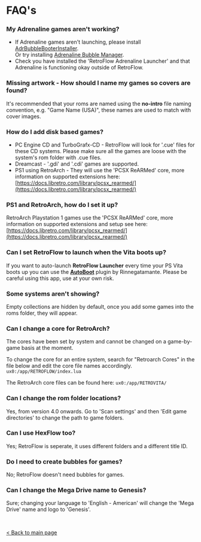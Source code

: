 # FAQ's

### My Adrenaline games aren't working?
 * If Adrenaline games aren't launching, please install [AdrBubbleBooterInstaller](https://vitadb.rinnegatamante.it/#/info/307). <br>
Or try installing [Adrenaline Bubble Manager](https://github.com/ONElua/AdrenalineBubbleManager/releases).
 * Check you have installed the 'RetroFlow Adrenaline Launcher' and that Adrenaline is functioning okay outside of RetroFlow.
<!-- * Also check you have selected the right partition for your Adrenaline games (under 'Scan settings, Adrenaline games' in RetroFlow), this should match the 'Memory Stick Location' within Adrenaline's settings menu.-->

### Missing artwork - How should I name my games so covers are found?
It's recommended that your roms are named using the **no-intro** file naming convention, e.g. "Game Name (USA)", these names are used to match with cover images.

### How do I add disk based games?
 * PC Engine CD and TurboGrafx-CD - RetroFlow will look for '.cue' files for these CD systems. Please make sure all the games are loose with the system's rom folder with .cue files.
 * Dreamcast - '.gdi' and '.cdi' games are supported.
 * PS1 using RetroArch - They will use the 'PCSX ReARMed' core, more information on supported extensions here: [https://docs.libretro.com/library/pcsx_rearmed/](https://docs.libretro.com/library/pcsx_rearmed/)

### PS1 and RetroArch, how do I set it up?
RetroArch Playstation 1 games use the 'PCSX ReARMed' core, more information on supported extensions and setup see here: [https://docs.libretro.com/library/pcsx_rearmed/](https://docs.libretro.com/library/pcsx_rearmed/)

### Can I set RetroFlow to launch when the Vita boots up?

If you want to auto-launch **RetroFlow Launcher** every time your PS Vita boots up you can use the [**AutoBoot**](https://vitadb.rinnegatamante.it/#/info/261) plugin by Rinnegatamante. Please be careful using this app, use at your own risk.

### Some systems aren't showing?
Empty collections are hidden by default, once you add some games into the roms folder, they will appear.

### Can I change a core for RetroArch?
The cores have been set by system and cannot be changed on a game-by-game basis at the moment.

To change the core for an entire system, search for "Retroarch Cores" in the file below and edit the core file names accordingly. `ux0:/app/RETROFLOW/index.lua`

The RetroArch core files can be found here: `ux0:/app/RETROVITA/`

### Can I change the rom folder locations?
Yes, from version 4.0 onwards.
Go to 'Scan settings' and then 'Edit game directories' to change the path to game folders.

### Can I use HexFlow too?
Yes; RetroFlow is seperate, it uses different folders and a different title ID.

### Do I need to create bubbles for games?
No; RetroFlow doesn't need bubbles for games.

### Can I change the Mega Drive name to Genesis?
Sure; changing your language to 'English - American' will change the 'Mega Drive' name and logo to 'Genesis'.

<br>

[< Back to main page](https://github.com/jimbob4000/RetroFlow-Launcher)
